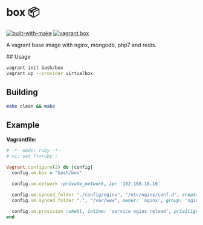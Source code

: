 # box 📦

[![built-with-make](https://img.shields.io/badge/build%20system-make-brightgreen.svg)](Makefile)
[![vagrant box](https://img.shields.io/badge/vagrant%20box-0.0.3-brightgreen.svg)](https://atlas.hashicorp.com/bash/boxes/box)

A vagrant base image with nginx, mongodb, php7 and redis.

## Usage
```bash
vagrant init bash/box
vagrant up --provider virtualbox
```

## Building
```bash
make clean && make
```

## Example
**Vagrantfile:**
```ruby
# -*- mode: ruby -*-
# vi: set ft=ruby :

Vagrant.configure(2) do |config|
  config.vm.box = "bash/box"

  config.vm.network :private_network, ip: '192.168.16.16'
  
  config.vm.synced_folder "./config/nginx", "/etc/nginx/conf.d", create: true
  config.vm.synced_folder ".", "/var/www", owner: 'nginx', group: 'nginx'

  config.vm.provision :shell, inline: 'service nginx reload', priviliged: true, run: 'always' 
end
```
